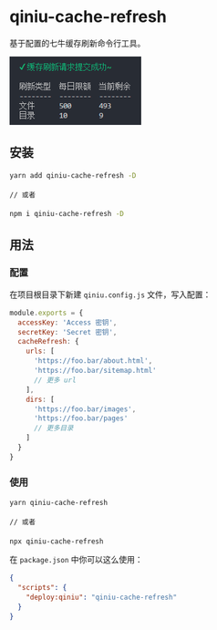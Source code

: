 # qiniu-cache-refresh

基于配置的七牛缓存刷新命令行工具。

![](./images/2018-07-19-14-47-55.png)

## 安装

```bash
yarn add qiniu-cache-refresh -D

// 或者

npm i qiniu-cache-refresh -D
```

## 用法

### 配置

在项目根目录下新建 `qiniu.config.js` 文件，写入配置：

```js
module.exports = {
  accessKey: 'Access 密钥',
  secretKey: 'Secret 密钥',
  cacheRefresh: {
    urls: [
      'https://foo.bar/about.html',
      'https://foo.bar/sitemap.html'
      // 更多 url
    ],
    dirs: [
      'https://foo.bar/images',
      'https://foo.bar/pages'
      // 更多目录
    ]
  }
}
```

### 使用

```bash
yarn qiniu-cache-refresh

// 或者

npx qiniu-cache-refresh
```

在 `package.json` 中你可以这么使用：

```json
{
  "scripts": {
    "deploy:qiniu": "qiniu-cache-refresh"
  }
}
```
